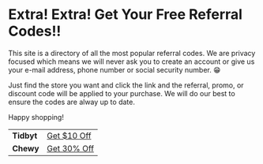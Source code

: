 # Extra! Extra! Get Your Free Referral Codes!! 

This site is a directory of all the most popular referral codes.  We are privacy focused which means we will never ask you to create an account or give us your e-mail address, phone number or social security number. :grin:

Just find the store you want and click the link and the referral, promo, or discount code will be applied to your purchase. We will do our best to ensure the codes are alway up to date.

Happy shopping!

||  |
|--|--|
| **Tidbyt** |[Get $10 Off](/referral/tidbyt) |
| **Chewy**  |[Get 30% Off](/referral/chewy)  |